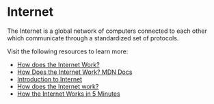 # Internet

The Internet is a global network of computers connected to each other which communicate through a standardized set of protocols.

Visit the following resources to learn more:

- [How does the Internet Work?](https://cs.fyi/guide/how-does-internet-work)
- [How Does the Internet Work? MDN Docs](https://developer.mozilla.org/en-US/docs/Learn/Common_questions/How_does_the_Internet_work)
- [Introduction to Internet](/guides/what-is-internet)
- [How does the Internet work?](https://www.youtube.com/watch?v=TNQsmPf24go)
- [How the Internet Works in 5 Minutes](https://www.youtube.com/watch?v=7_LPdttKXPc)
